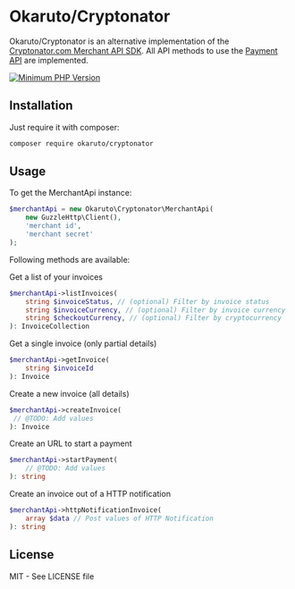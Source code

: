 # Okaruto/Cryptonator

Okaruto/Cryptonator is an alternative implementation of the [Cryptonator.com Merchant API SDK](https://github.com/cryptonator/merchant-api-sdk-php). All API methods to use the [Payment API](https://cryptonator.zendesk.com/hc/en-us) are implemented.

[![Minimum PHP Version](https://img.shields.io/badge/php-%3E%3D%207.1-8892BF.svg?style=flat-square)](https://php.net/)

## Installation

Just require it with composer:

```bash
composer require okaruto/cryptonator
```

## Usage

To get the MerchantApi instance:

````php
$merchantApi = new Okaruto\Cryptonator\MerchantApi(
    new GuzzleHttp\Client(),
    'merchant id',
    'merchant secret'
);
````

Following methods are available:

Get a list of your invoices

````php
$merchantApi->listInvoices(
    string $invoiceStatus, // (optional) Filter by invoice status
    string $invoiceCurrency, // (optional) Filter by invoice currency 
    string $checkoutCurrency, // (optional) Filter by cryptocurrency 
): InvoiceCollection
````

Get a single invoice (only partial details)

````php
$merchantApi->getInvoice(
    string $invoiceId
): Invoice
````

Create a new invoice (all details)

````php
$merchantApi->createInvoice(
 // @TODO: Add values
): Invoice
````

Create an URL to start a payment

````php
$merchantApi->startPayment(
    // @TODO: Add values
): string
````

Create an invoice out of a HTTP notification
````php
$merchantApi->httpNotificationInvoice(
    array $data // Post values of HTTP Notification
): string
````

## License

MIT - See LICENSE file